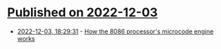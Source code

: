 # [Published on 2022-12-03](index.md)

* [2022-12-03, 18:29:31](https://news.ycombinator.com/item?id=33845941) - [How the 8086 processor's microcode engine works](https://www.righto.com/2022/11/how-8086-processors-microcode-engine.html)

